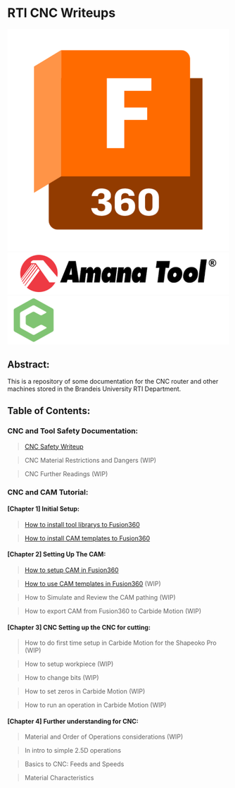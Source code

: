 # RTI CNC Writeups
<p float="center">
  <img src= "img\Fusion360-Logo.png" height="32%" />
  <img src="img\Amana-Tools-Logo.png" hieght="32%" /> 
  <img src="img\Carbide3D-Logo.png" height="32%" />
</p>

## Abstract:

This is a repository of some documentation for the CNC router and other machines stored in the Brandeis University RTI Department.

## Table of Contents:
### CNC and Tool Safety Documentation:
> [CNC Safety Writeup](CNC_Safety_Writeup.md)

> CNC Material Restrictions and Dangers (WIP)

> CNC Further Readings (WIP)

### CNC and CAM Tutorial:
#### [Chapter 1] Initial Setup:
> [How to install tool librarys to Fusion360](Tool_Library_Installation.md)

> [How to install CAM templates to Fusion360](Tool_Template_Installation.md)

#### [Chapter 2] Setting Up The CAM:
> [How to setup CAM in Fusion360](How_To_Setup_CAM.md)

> [How to use CAM templates in Fusion360](How_To_Use_Templates.md) (WIP)

> How to Simulate and Review the CAM pathing (WIP)

> How to export CAM from Fusion360 to Carbide Motion (WIP)

#### [Chapter 3] CNC Setting up the CNC for cutting:

> How to do first time setup in Carbide Motion for the Shapeoko Pro (WIP)

> How to setup workpiece (WIP)

> How to change bits (WIP)

> How to set zeros in Carbide Motion (WIP)

> How to run an operation in Carbide Motion (WIP)

#### [Chapter 4] Further understanding for CNC:

> Material and Order of Operations considerations (WIP)

> In intro to simple 2.5D operations

> Basics to CNC: Feeds and Speeds

> Material Characteristics